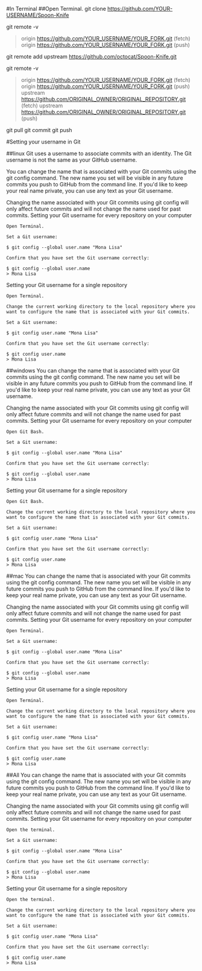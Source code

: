 #In Terminal
##Open Terminal.
git clone https://github.com/YOUR-USERNAME/Spoon-Knife

git remote -v
> origin  https://github.com/YOUR_USERNAME/YOUR_FORK.git (fetch)
> origin  https://github.com/YOUR_USERNAME/YOUR_FORK.git (push)	

git remote add upstream https://github.com/octocat/Spoon-Knife.git

git remote -v
> origin    https://github.com/YOUR_USERNAME/YOUR_FORK.git (fetch)
> origin    https://github.com/YOUR_USERNAME/YOUR_FORK.git (push)
> upstream  https://github.com/ORIGINAL_OWNER/ORIGINAL_REPOSITORY.git (fetch)
> upstream  https://github.com/ORIGINAL_OWNER/ORIGINAL_REPOSITORY.git (push)


git pull
git commit
git push

#Setting your username in Git

##linux
Git uses a username to associate commits with an identity. The Git username is not the same as your GitHub username.

You can change the name that is associated with your Git commits using the git config command. The new name you set will be visible in any future commits you push to GitHub from the command line. If you'd like to keep your real name private, you can use any text as your Git username.

Changing the name associated with your Git commits using git config will only affect future commits and will not change the name used for past commits.
Setting your Git username for every repository on your computer

    Open Terminal.

    Set a Git username:

    $ git config --global user.name "Mona Lisa"

    Confirm that you have set the Git username correctly:

    $ git config --global user.name
    > Mona Lisa

Setting your Git username for a single repository

    Open Terminal.

    Change the current working directory to the local repository where you want to configure the name that is associated with your Git commits.

    Set a Git username:

    $ git config user.name "Mona Lisa"

    Confirm that you have set the Git username correctly:

    $ git config user.name
    > Mona Lisa

##windows
You can change the name that is associated with your Git commits using the git config command. The new name you set will be visible in any future commits you push to GitHub from the command line. If you'd like to keep your real name private, you can use any text as your Git username.

Changing the name associated with your Git commits using git config will only affect future commits and will not change the name used for past commits.
Setting your Git username for every repository on your computer

    Open Git Bash.

    Set a Git username:

    $ git config --global user.name "Mona Lisa"

    Confirm that you have set the Git username correctly:

    $ git config --global user.name
    > Mona Lisa

Setting your Git username for a single repository

    Open Git Bash.

    Change the current working directory to the local repository where you want to configure the name that is associated with your Git commits.

    Set a Git username:

    $ git config user.name "Mona Lisa"

    Confirm that you have set the Git username correctly:

    $ git config user.name
    > Mona Lisa

##mac
You can change the name that is associated with your Git commits using the git config command. The new name you set will be visible in any future commits you push to GitHub from the command line. If you'd like to keep your real name private, you can use any text as your Git username.

Changing the name associated with your Git commits using git config will only affect future commits and will not change the name used for past commits.
Setting your Git username for every repository on your computer

    Open Terminal.

    Set a Git username:

    $ git config --global user.name "Mona Lisa"

    Confirm that you have set the Git username correctly:

    $ git config --global user.name
    > Mona Lisa

Setting your Git username for a single repository

    Open Terminal.

    Change the current working directory to the local repository where you want to configure the name that is associated with your Git commits.

    Set a Git username:

    $ git config user.name "Mona Lisa"

    Confirm that you have set the Git username correctly:

    $ git config user.name
    > Mona Lisa

##All
You can change the name that is associated with your Git commits using the git config command. The new name you set will be visible in any future commits you push to GitHub from the command line. If you'd like to keep your real name private, you can use any text as your Git username.

Changing the name associated with your Git commits using git config will only affect future commits and will not change the name used for past commits.
Setting your Git username for every repository on your computer

    Open the terminal.

    Set a Git username:

    $ git config --global user.name "Mona Lisa"

    Confirm that you have set the Git username correctly:

    $ git config --global user.name
    > Mona Lisa

Setting your Git username for a single repository

    Open the terminal.

    Change the current working directory to the local repository where you want to configure the name that is associated with your Git commits.

    Set a Git username:

    $ git config user.name "Mona Lisa"

    Confirm that you have set the Git username correctly:

    $ git config user.name
    > Mona Lisa


